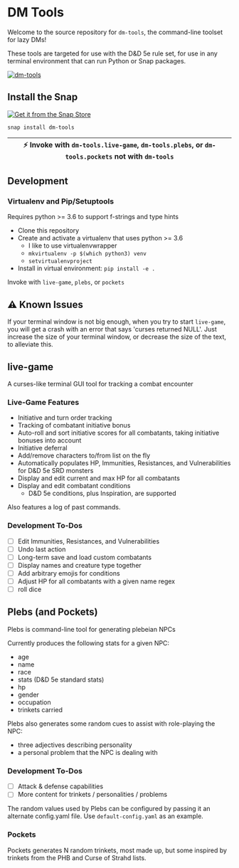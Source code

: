 # DM Tools

Welcome to the source repository for `dm-tools`, the command-line toolset for
lazy DMs!

These tools are targeted for use with the D&D 5e rule set, for use in any
terminal environment that can run Python or Snap packages.

[![dm-tools](https://snapcraft.io//dm-tools/badge.svg)](https://snapcraft.io/dm-tools)

## Install the Snap

[![Get it from the Snap Store](https://snapcraft.io/static/images/badges/en/snap-store-black.svg)](https://snapcraft.io/dm-tools)

```
snap install dm-tools
```

| :zap:  Invoke with `dm-tools.live-game`, `dm-tools.plebs`, or `dm-tools.pockets`  not with `dm-tools` |
|-------------------------------------------------------------------------------------------------------|

## Development

### Virtualenv and Pip/Setuptools

Requires python >= 3.6 to support f-strings and type hints

* Clone this repository
* Create and activate a virtualenv that uses python >= 3.6
  * I like to use virtualenvwrapper
  * `mkvirtualenv -p $(which python3) venv`
  * `setvirtualenvproject`
* Install in virtual environment: `pip install -e .`

Invoke with `live-game`, `plebs`, or `pockets`

## :warning: Known Issues

If your terminal window is not big enough, when you try to start `live-game`,
you will get a crash with an error that says 'curses returned NULL'. Just
increase the size of your terminal window, or decrease the size of the text,
to alleviate this.

## live-game

A curses-like terminal GUI tool for tracking a combat encounter

### Live-Game Features

* Initiative and turn order tracking
* Tracking of combatant initiative bonus
* Auto-roll and sort initiative scores for all combatants, taking initiative
  bonuses into account
* Initiative deferral
* Add/remove characters to/from list on the fly
* Automatically populates HP, Immunities, Resistances, and Vulnerabilities for
  D&D 5e SRD monsters
* Display and edit current and max HP for all combatants
* Display and edit combatant conditions
  * D&D 5e conditions, plus Inspiration, are supported

Also features a log of past commands.

### Development To-Dos

- [ ] Edit Immunities, Resistances, and Vulnerabilities
- [ ] Undo last action
- [ ] Long-term save and load custom combatants
- [ ] Display names and creature type together
- [ ] Add arbitrary emojis for conditions
- [ ] Adjust HP for all combatants with a given name regex
- [ ] roll dice

## Plebs (and Pockets)

Plebs is command-line tool for generating plebeian NPCs

Currently produces the following stats for a given NPC:

- age
- name
- race
- stats (D&D 5e standard stats)
- hp
- gender
- occupation
- trinkets carried

Plebs also generates some random cues to assist with role-playing the NPC:

- three adjectives describing personality
- a personal problem that the NPC is dealing with

### Development To-Dos

- [ ] Attack & defense capabilities
- [ ] More content for trinkets / personalities / problems

The random values used by Plebs can be configured by passing it an alternate
config.yaml file. Use `default-config.yaml` as an example.

### Pockets

Pockets generates N random trinkets, most made up, but some inspired by
trinkets from the PHB and Curse of Strahd lists.
